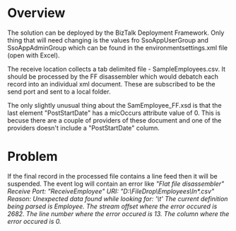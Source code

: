 # Overview
The solution can be deployed by the BizTalk Deployment Framework.
Only thing that will need changing is the values fro SsoAppUserGroup and SsoAppAdminGroup which can be found in the environmentsettings.xml file (open with Excel).

The receive location collects a tab delimited file - SampleEmployees.csv. It should be processed by the FF disassembler which would debatch each record into an individual xml document. These are subscribed to be the send port and sent to a local folder.

The only slightly unusual thing about the SamEmployee_FF.xsd is that the last element "PostStartDate" has a micOccurs attribute value of 0. This is becuse there are a couple of providers of these document and one of the providers doesn't include a "PostStartDate" column.

# Problem
If the final record in the processed file contains a line feed then it will be suspended. The event log will contain an error like *"Flat file disassembler" Receive Port: "ReceiveEmployee" URI: "D:\FileDrop\Employees\In\*.csv" Reason: Unexpected data found while looking for:
'\t'
The current definition being parsed is Employee. The stream offset where the error occured is 2682. The line number where the error occured is 13. The column where the error occured is 0.*
